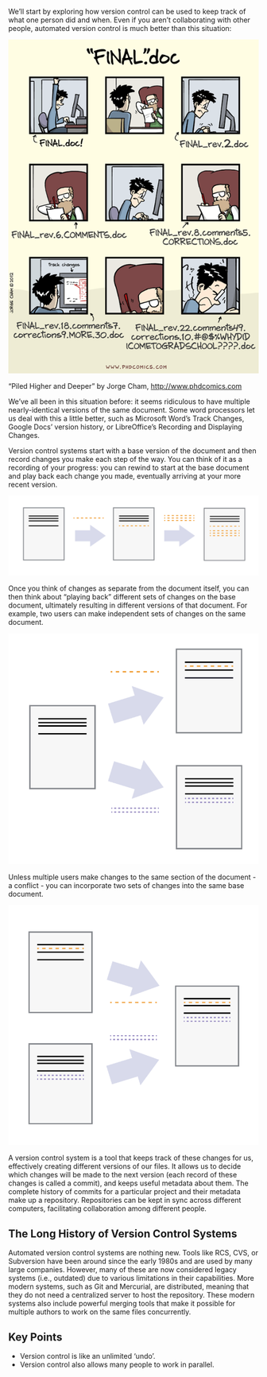 We’ll start by exploring how version control can be used to keep track of what one person did and when. Even if you aren’t collaborating with other people, automated version control is much better than this situation:

![Katacoda Logo](./assets/phd101212s.png)

“Piled Higher and Deeper” by Jorge Cham, http://www.phdcomics.com

We’ve all been in this situation before: it seems ridiculous to have multiple nearly-identical versions of the same document. Some word processors let us deal with this a little better, such as Microsoft Word’s Track Changes, Google Docs’ version history, or LibreOffice’s Recording and Displaying Changes.

Version control systems start with a base version of the document and then record changes you make each step of the way. You can think of it as a recording of your progress: you can rewind to start at the base document and play back each change you made, eventually arriving at your more recent version.

![Katacoda Logo](./assets/play-changes.svg)

Once you think of changes as separate from the document itself, you can then think about “playing back” different sets of changes on the base document, ultimately resulting in different versions of that document. For example, two users can make independent sets of changes on the same document.

![Katacoda Logo](./assets/versions.svg)

Unless multiple users make changes to the same section of the document - a conflict - you can incorporate two sets of changes into the same base document.

![Katacoda Logo](./assets/merge.svg)

A version control system is a tool that keeps track of these changes for us, effectively creating different versions of our files. It allows us to decide which changes will be made to the next version (each record of these changes is called a commit), and keeps useful metadata about them. The complete history of commits for a particular project and their metadata make up a repository. Repositories can be kept in sync across different computers, facilitating collaboration among different people.

## The Long History of Version Control Systems
Automated version control systems are nothing new. Tools like RCS, CVS, or Subversion have been around since the early 1980s and are used by many large companies. However, many of these are now considered legacy systems (i.e., outdated) due to various limitations in their capabilities. More modern systems, such as Git and Mercurial, are distributed, meaning that they do not need a centralized server to host the repository. These modern systems also include powerful merging tools that make it possible for multiple authors to work on the same files concurrently.

## Key Points
- Version control is like an unlimited ‘undo’.
- Version control also allows many people to work in parallel.
